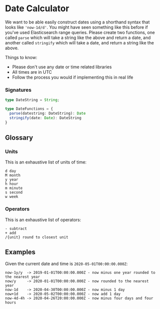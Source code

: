 # Date Calculator

We want to be able easily construct dates using a shorthand syntax that looks like `'now-1d/d'`. You
might have seen something like this before if you've used Elasticsearch range queries. Please create
two functions, one called `parse` which will take a string like the above and return a date, and
another called `stringify` which will take a date, and return a string like the above.

Things to know:

- Please don't use any date or time related libraries
- All times are in UTC
- Follow the process you would if implementing this in real life

### Signatures

```ts
type DateString = String;

type DateFunctions = {
  parse(datestring: DateString): Date
  stringify(date: Date): DateString
}
```

## Glossary

### Units

This is an exhaustive list of units of time:

```
d day
M month
y year
h hour
m minute
s second
w week
```

### Operators

This is an exhaustive list of operators:

```
- subtract
+ add
/{unit} round to closest unit
```

## Examples

Given the current date and time is `2020-05-01T00:00:00.000Z`:

```
now-1y/y  -> 2019-01-01T00:00:00.000Z - now minus one year rounded to the nearest year
now/y     -> 2020-01-01T00:00:00.000Z - now rounded to the nearest year
now-1d    -> 2020-04-30T00:00:00.000Z - now minus 1 day
now+1d    -> 2020-05-02T00:00:00.000Z - now add 1 day
now-4d-4h -> 2020-04-26T20:00:00.000Z - now minus four days and four hours
```
